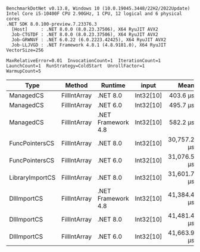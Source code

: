 ```

BenchmarkDotNet v0.13.8, Windows 10 (10.0.19045.3448/22H2/2022Update)
Intel Core i5-10400F CPU 2.90GHz, 1 CPU, 12 logical and 6 physical cores
.NET SDK 8.0.100-preview.7.23376.3
  [Host]     : .NET 8.0.0 (8.0.23.37506), X64 RyuJIT AVX2
  Job-CTGTDF : .NET 8.0.0 (8.0.23.37506), X64 RyuJIT AVX2
  Job-GRWNVF : .NET 6.0.22 (6.0.2223.42425), X64 RyuJIT AVX2
  Job-LLJVGD : .NET Framework 4.8.1 (4.8.9181.0), X64 RyuJIT VectorSize=256

MaxRelativeError=0.01  InvocationCount=1  IterationCount=1  
LaunchCount=1  RunStrategy=ColdStart  UnrollFactor=1  
WarmupCount=5  

```
| Type            | Method       | Runtime            | input     | Mean        | Error | Median      | Min         | Max         | Allocated |
|---------------- |------------- |------------------- |---------- |------------:|------:|------------:|------------:|------------:|----------:|
| ManagedCS       | FillIntArray | .NET 8.0           | Int32[10] |    403.6 μs |    NA |    403.6 μs |    403.6 μs |    403.6 μs |     400 B |
| ManagedCS       | FillIntArray | .NET 6.0           | Int32[10] |    495.7 μs |    NA |    495.7 μs |    495.7 μs |    495.7 μs |     640 B |
| ManagedCS       | FillIntArray | .NET Framework 4.8 | Int32[10] |    582.2 μs |    NA |    582.2 μs |    582.2 μs |    582.2 μs |         - |
| FuncPointersCS  | FillIntArray | .NET 8.0           | Int32[10] | 30,757.2 μs |    NA | 30,757.2 μs | 30,757.2 μs | 30,757.2 μs |     400 B |
| FuncPointersCS  | FillIntArray | .NET 6.0           | Int32[10] | 31,076.5 μs |    NA | 31,076.5 μs | 31,076.5 μs | 31,076.5 μs |     640 B |
| LibraryImportCS | FillIntArray | .NET 8.0           | Int32[10] | 31,601.7 μs |    NA | 31,601.7 μs | 31,601.7 μs | 31,601.7 μs |     400 B |
| DllImportCS     | FillIntArray | .NET Framework 4.8 | Int32[10] | 41,384.4 μs |    NA | 41,384.4 μs | 41,384.4 μs | 41,384.4 μs |         - |
| DllImportCS     | FillIntArray | .NET 8.0           | Int32[10] | 41,481.4 μs |    NA | 41,481.4 μs | 41,481.4 μs | 41,481.4 μs |     400 B |
| DllImportCS     | FillIntArray | .NET 6.0           | Int32[10] | 41,663.9 μs |    NA | 41,663.9 μs | 41,663.9 μs | 41,663.9 μs |     640 B |
